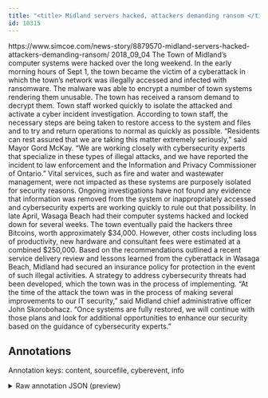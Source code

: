 ```yaml
---
title: "<title> Midland servers hacked, attackers demanding ransom </title>"
id: 10315
---
```


<title> Midland servers hacked, attackers demanding ransom </title>
<source> https://www.simcoe.com/news-story/8879570-midland-servers-hacked-attackers-demanding-ransom/ </source>
<date> 2018_09_04 </date>
<text>
The Town of Midland’s computer systems were hacked over the long weekend.
In the early morning hours of Sept 1, the town became the victim of a cyberattack in which the town’s network was illegally accessed and infected with ransomware.
The malware was able to encrypt a number of town systems rendering them unusable. The town has received a ransom demand to decrypt them.
Town staff worked quickly to isolate the attacked and activate a cyber incident investigation. According to town staff, the necessary steps are being taken to restore access to the system and files and to try and return operations to normal as quickly as possible.
“Residents can rest assured that we are taking this matter extremely seriously,” said Mayor Gord McKay. “We are working closely with cybersecurity experts that specialize in these types of illegal attacks, and we have reported the incident to law enforcement and the Information and Privacy Commissioner of Ontario.”
Vital services, such as fire and water and wastewater management, were not impacted as these systems are purposely isolated for security reasons.
Ongoing investigations have not found any evidence that information was removed from the system or inappropriately accessed and cybersecurity experts are working quickly to rule out that possibility.
In late April, Wasaga Beach had their computer systems hacked and locked down for several weeks. The town eventually paid the hackers three Bitcoins, worth approximately $34,000. However, other costs including loss of productivity, new hardware and consultant fees were estimated at a combined $250,000.
Based on the recommendations outlined a recent service delivery review and lessons learned from the cyberattack in Wasaga Beach, Midland had secured an insurance policy for protection in the event of such illegal activities. A strategy to address cybersecurity threats had been developed, which the town was in the process of implementing.
“At the time of the attack the town was in the process of making several improvements to our IT security,” said Midland chief administrative officer John Skorobohacz. “Once systems are fully restored, we will continue with those plans and look for additional opportunities to enhance our security based on the guidance of cybersecurity experts.” 
</text>



## Annotations

Annotation keys: content, sourcefile, cyberevent, info

<details>
<summary>Raw annotation JSON (preview)</summary>

```json
{
  "content": "The Town of Midland\u2019s computer systems were hacked over the long weekend. In the early morning hours of Sept 1, the town became the victim of a cyberattack in which the town\u2019s network was illegally accessed and infected with ransomware. The malware was able to encrypt a number of town systems rendering them unusable. The town has received a ransom demand to decrypt them. Town staff worked quickly to isolate the attacked and activate a cyber incident investigation. According to town staff, the necessary steps are being taken to restore access to the system and files and to try and return operations to normal as quickly as possible. \u201cResidents can rest assured that we are taking this matter extremely seriously,\u201d said Mayor Gord McKay. \u201cWe are working closely with cybersecurity experts that specialize in these types of illegal attacks, and we have reported the incident to law enforcement and the Information and Privacy Commissioner of Ontario.\u201d Vital services, such as fire and water and wastewater management, were not impacted as these systems are purposely isolated for security reasons. Ongoing investigations have not found any evidence that information was removed from the system or inappropriately accessed and cybersecurity experts are working quickly to rule out that possibility. In late April, Wasaga Beach had their computer systems hacked and locked down for several weeks. The town eventually paid the hackers three Bitcoins, worth approximately $34,000. However, other costs including loss of productivity, new hardware and consultant fees were estimated at a combined $250,000. Based on the recommendations outlined a recent service delivery review and lessons learned from the cyberattack in Wasaga Beach, Midland had secured an insurance policy for protection in the event of such illegal activities. A strategy to address cybersecurity threats had been developed, which the town was in the process of implementing. \u201cAt the time of the attack the town was in the process of making several improvements to our IT security,\u201d said Midland chief administrative officer John Skorobohacz. \u201cOnce systems are fully restored, we will continue with those plans and look for additional opportunities to enhance our security based on the guidance of cybersecurity experts.\u201d ",
  "sourcefile": "10315.txt",
  "cyberevent": {
    "hopper": [
      {
        "index": 0,
        "relation": "Same",
        "events": [
          {
            "index": "E1",
            "type": "Attack",
            "realis": "Actual",
            "nugget": {
              "startOffset": 341,
              "index": "T1",
              "endOffset": 356,
              "text": "a ransom demand"
            },
            "argument": [
              {
                "index": "T2",
                "external_reference": {
                  "wikidataid": "Q65"
                },
                "endOffset": 327,
                "role": {
                  "type": "Victim"
                },
                "text": "The town",
                "startOffset": 319,
                "type": "Organization"
              }
            ],
            "subtype": "Ransom"
          },
          {
            "index": "E5",
            "type": "Attack",
            "realis": "Actual",
            "nugget": {
              "startOffset": 142,
              "index": "T18",
              "endOffset": 155,
              "text": "a cyberattack"
            },
            "argument": [
              {
                "index": "T22",
                "text": "the early morning hours of Sept 1",
                "endOffset": 110,
                "role": {
                  "type": "Time"
                },
                "startOffset": 77,
                "type": "Time"
              },
              {
                "index": "T19",
                "text": "network",
                "endOffset": 183,
                "role": {
       
```
</details>
